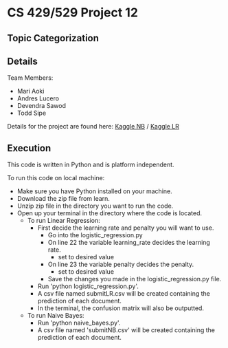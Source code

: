 # CS 429/529 Project 12
## Topic Categorization

## Details

Team Members:
- Mari Aoki
- Andres Lucero
- Devendra Sawod
- Todd Sipe

Details for the project are found here: 
[Kaggle NB](https://www.kaggle.com/c/cs529-project-2-nb/overview) /
[Kaggle LR](https://www.kaggle.com/competitions/cs529-project-2-lr/overview)


## Execution 

This code is written in Python and is platform independent.

To run this code on local machine:
- Make sure you have Python installed on your machine.
- Download the zip file from learn.
- Unzip zip file in the directory you want to run the code.
- Open up your terminal in the directory where the code is located.
  - To run Linear Regression:
    - First decide the learning rate and penalty you will want to use.
      - Go into the logistic_regression.py
      - On line 22 the variable learning_rate decides the learning rate.
        - set to desired value
      - On line 23 the variable penalty decides the penalty.
        - set to desired value
      - Save the changes you made in the logistic_regression.py file.
    - Run 'python logistic_regression.py'.
    - A csv file named submitLR.csv will be created containing the prediction of each document.
    - In the terminal, the confusion matrix will also be outputted.
  - To run Naive Bayes:
    - Run 'python naive_bayes.py'.
    - A csv file named 'submitNB.csv' will be created containing the prediction of each document.

